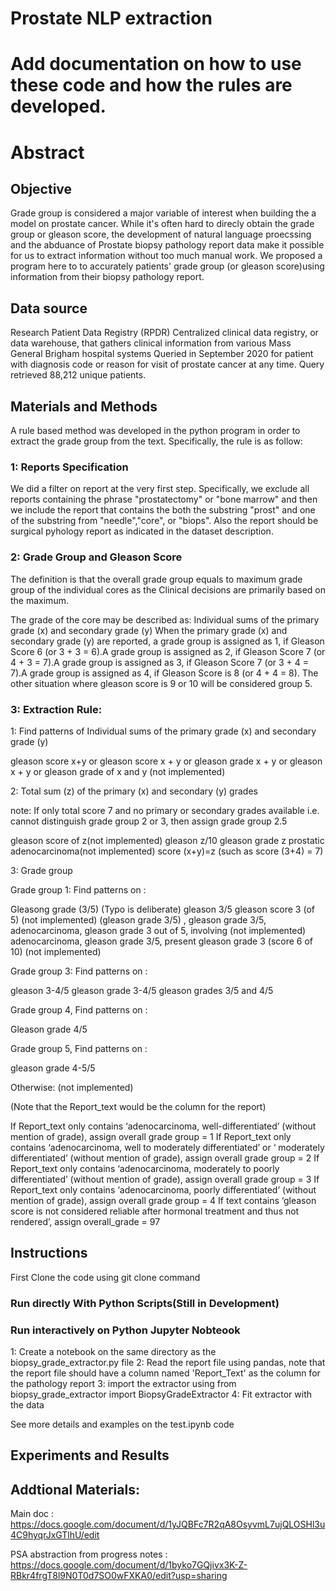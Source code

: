 # Prostate NLP extraction 

# Add documentation on how to use these code and how the rules are developed.

# Abstract

## Objective

Grade group is considered a major variable of interest when building the a model on prostate cancer. While it's often hard to direcly obtain the grade group or gleason score, the development of natural language proecssing and the abduance of Prostate biopsy pathology report data make it possible for us to extract information without too much manual work. We proposed a program here to to accurately patients' grade group (or gleason score)using information from their biopsy pathology report.

## Data source
Research Patient Data Registry (RPDR) Centralized clinical data registry, or data warehouse, that gathers clinical information from various Mass General Brigham hospital systems Queried in September 2020 for patient with diagnosis code or reason for visit of prostate cancer at any time. Query retrieved 88,212 unique patients.

## Materials and Methods

A rule based method was developed in the python program in order to extract the grade group from the text. Specifically, the rule is as follow:

### 1: Reports Specification

We did a filter on report at the very first step. Specifically, we exclude all reports containing the phrase "prostatectomy" or "bone marrow" and then we include the report that contains the both the substring "prost" and one of the substring from "needle","core", or "biops". Also the report should be surgical pyhology report as indicated in the dataset description.

### 2: Grade Group and Gleason Score

The definition is that the overall grade group equals to maximum grade group of the individual cores as the Clinical decisions are primarily based on the maximum.

The grade of the core may be described as:
Individual sums of the primary grade (x) and secondary grade (y)
When the primary grade (x) and secondary grade (y) are reported, a grade group is assigned as 1, if Gleason Score 6 (or 3 + 3 = 6).A grade group is assigned as 2, if Gleason Score 7 (or 4 + 3 = 7).A grade group is assigned as 3, if Gleason Score 7 (or 3 + 4 = 7).A grade group is assigned as 4, if Gleason Score is 8 (or 4 + 4 = 8). The other situation where gleason score is 9 or 10 will be considered group 5.

### 3: Extraction Rule:

1: Find patterns of Individual sums of the primary grade (x) and secondary grade (y)

gleason score x+y or
gleason score x + y or 
gleason grade x + y or
gleason x + y or 
gleason grade of x and y (not implemented)

2: Total sum (z) of the primary (x) and secondary (y) grades

note: If only total score 7 and no primary or secondary grades available i.e. cannot distinguish grade group 2 or 3, then assign grade group 2.5


gleason score of z(not implemented)
gleason z/10
gleason grade z prostatic adenocarcinoma(not implemented)
score (x+y)=z (such as score (3+4) = 7)

3: Grade group

Grade group 1: Find patterns on :

Gleasong grade (3/5) (Typo is deliberate)
gleason 3/5
gleason score 3 (of 5) (not implemented)
(gleason grade 3/5)
, gleason grade 3/5,
adenocarcinoma, gleason grade 3 out of 5, involving (not implemented) 
adenocarcinoma, gleason grade 3/5, present
gleason grade 3 (score 6 of 10) (not implemented)

Grade group 3: Find patterns on :

gleason 3-4/5
gleason grade 3-4/5
gleason grades 3/5 and 4/5

Grade group 4, Find patterns on :

Gleason grade 4/5

Grade group 5, Find patterns on :

gleason grade 4-5/5


Otherwise: (not implemented)

(Note that the Report_text would be the column for the report)

If Report_text only contains ‘adenocarcinoma, well-differentiated’ (without mention of grade), assign overall grade group = 1
If Report_text only contains ‘adenocarcinoma, well to moderately differentiated’ or ‘ moderately differentiated’ (without mention of grade), assign overall grade group = 2
If Report_text only contains ‘adenocarcinoma, moderately to poorly differentiated’ (without mention of grade), assign overall grade group = 3
If Report_text only contains ‘adenocarcinoma, poorly differentiated’ (without mention of grade), assign overall grade group = 4
If text contains ‘gleason score is not considered reliable after hormonal treatment and thus not rendered’, assign overall_grade = 97


## Instructions

First Clone the code using git clone command

### Run directly With Python Scripts(Still in Development)

### Run interactively on Python Jupyter Nobteook

1: Create a notebook on the same directory as the biopsy_grade_extractor.py file
2: Read the report file using pandas, note that the report file should have a column 
named 'Report_Text' as the column for the pathology report
3: import the extractor using from biopsy_grade_extractor import BiopsyGradeExtractor
4: Fit extractor with the data

See more details and examples on the test.ipynb code

## Experiments and Results


## Addtional Materials:

Main doc : https://docs.google.com/document/d/1yJQBFc7R2qA8OsyvmL7ujQLOSHl3u4C9hyqrJxGTlhU/edit

PSA abstraction from progress notes : https://docs.google.com/document/d/1byko7GQjivx3K-Z-RBkr4frgT8l9N0T0d7SO0wFXKA0/edit?usp=sharing

